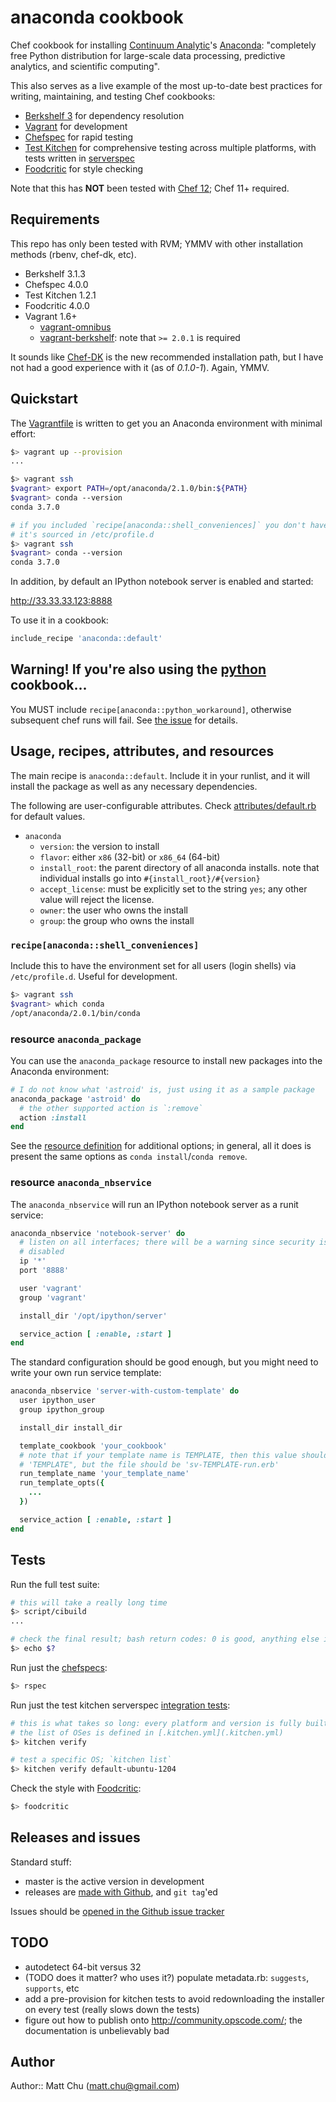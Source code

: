 # anaconda cookbook

Chef cookbook for installing [Continuum Analytic](http://continuum.io/)'s
[Anaconda](https://store.continuum.io/cshop/anaconda/): "completely free Python
distribution for large-scale data processing, predictive analytics, and
scientific computing".

This also serves as a live example of the most up-to-date best practices for
writing, maintaining, and testing Chef cookbooks:

- [Berkshelf 3](http://berkshelf.com/) for dependency resolution
- [Vagrant](https://www.vagrantup.com) for development
- [Chefspec](https://github.com/sethvargo/chefspec) for rapid testing
- [Test Kitchen](https://github.com/test-kitchen/test-kitchen) for
comprehensive testing across multiple platforms, with tests written in
[serverspec](http://serverspec.org/)
- [Foodcritic](http://acrmp.github.io/foodcritic/) for style checking

Note that this has **NOT** been tested with [Chef
12](https://www.chef.io/blog/2014/12/05/release-chef-client-12-0-0/); Chef 11+
required.

## Requirements

This repo has only been tested with RVM; YMMV with other installation methods
(rbenv, chef-dk, etc).

- Berkshelf 3.1.3
- Chefspec 4.0.0
- Test Kitchen 1.2.1
- Foodcritic 4.0.0
- Vagrant 1.6+
  - [vagrant-omnibus](https://github.com/schisamo/vagrant-omnibus)
  - [vagrant-berkshelf](https://github.com/berkshelf/vagrant-berkshelf): note
    that `>= 2.0.1` is required

It sounds like [Chef-DK](http://www.getchef.com/downloads/chef-dk/) is the new
recommended installation path, but I have not had a good experience with it (as
of *0.1.0-1*). Again, YMMV.

## Quickstart

The [Vagrantfile](Vagrantfile) is written to get you an Anaconda environment
with minimal effort:

```bash
$> vagrant up --provision
...

$> vagrant ssh
$vagrant> export PATH=/opt/anaconda/2.1.0/bin:${PATH}
$vagrant> conda --version
conda 3.7.0

# if you included `recipe[anaconda::shell_conveniences]` you don't have to do anything;
# it's sourced in /etc/profile.d
$> vagrant ssh
$vagrant> conda --version
conda 3.7.0
```

In addition, by default an IPython notebook server is enabled and started:

  http://33.33.33.123:8888

To use it in a cookbook:

```ruby
include_recipe 'anaconda::default'
```

## Warning! If you're also using the [python](https://github.com/poise/python) cookbook...

You MUST include `recipe[anaconda::python_workaround]`, otherwise subsequent
chef runs will fail. See [the
issue](https://github.com/thmttch/chef-continuum-anaconda/issues/12) for
details.

## Usage, recipes, attributes, and resources

The main recipe is `anaconda::default`. Include it in your runlist, and it will
install the package as well as any necessary dependencies.

The following are user-configurable attributes. Check
[attributes/default.rb](attributes/default.rb) for default values.

- `anaconda`
  - `version`: the version to install
  - `flavor`: either `x86` (32-bit) or `x86_64` (64-bit)
  - `install_root`: the parent directory of all anaconda installs. note that
    individual installs go into `#{install_root}/#{version}`
  - `accept_license`: must be explicitly set to the string `yes`; any other
    value will reject the license.
  - `owner`: the user who owns the install
  - `group`: the group who owns the install

### `recipe[anaconda::shell_conveniences]`

Include this to have the environment set for all users (login shells) via
`/etc/profile.d`.  Useful for development.

```bash
$> vagrant ssh
$vagrant> which conda
/opt/anaconda/2.0.1/bin/conda
```

### resource `anaconda_package`

You can use the `anaconda_package` resource to install new packages into the
Anaconda environment:

```ruby
# I do not know what 'astroid' is, just using it as a sample package
anaconda_package 'astroid' do
  # the other supported action is `:remove`
  action :install
end
```

See the [resource definition](resources/package.rb) for additional options; in
general, all it does is present the same options as `conda install`/`conda
remove`.

### resource `anaconda_nbservice`

The `anaconda_nbservice` will run an IPython notebook server as a runit
service:

```ruby
anaconda_nbservice 'notebook-server' do
  # listen on all interfaces; there will be a warning since security is
  # disabled
  ip '*'
  port '8888'

  user 'vagrant'
  group 'vagrant'

  install_dir '/opt/ipython/server'

  service_action [ :enable, :start ]
end
```

The standard configuration should be good enough, but you might need to write
your own run service template:

```ruby
anaconda_nbservice 'server-with-custom-template' do
  user ipython_user
  group ipython_group

  install_dir install_dir

  template_cookbook 'your_cookbook'
  # note that if your template name is TEMPLATE, then this value should be
  # 'TEMPLATE", but the file should be 'sv-TEMPLATE-run.erb'
  run_template_name 'your_template_name'
  run_template_opts({
    ...
  })

  service_action [ :enable, :start ]
end
```

## Tests

Run the full test suite:

```bash
# this will take a really long time
$> script/cibuild
...

# check the final result; bash return codes: 0 is good, anything else is not
$> echo $?
```

Run just the [chefspecs](spec/default_spec.rb):

```bash
$> rspec
```

Run just the test kitchen serverspec [integration
tests](test/integration/default/serverspec/default_spec.rb):

```bash
# this is what takes so long: every platform and version is fully built in vagrant
# the list of OSes is defined in [.kitchen.yml](.kitchen.yml)
$> kitchen verify

# test a specific OS; `kitchen list`
$> kitchen verify default-ubuntu-1204
```

Check the style with [Foodcritic](http://acrmp.github.io/foodcritic/):

```bash
$> foodcritic
```

## Releases and issues

Standard stuff:

- master is the active version in development
- releases are [made with
  Github](https://github.com/thmttch/chef-continuum-anaconda/releases), and
  `git tag`'ed

Issues should be [opened in the Github issue
tracker](https://github.com/thmttch/chef-continuum-anaconda/issues)

## TODO

- autodetect 64-bit versus 32
- (TODO does it matter? who uses it?) populate metadata.rb: `suggests`,
  `supports`, etc
- add a pre-provision for kitchen tests to avoid redownloading the installer on
  every test (really slows down the tests)
- figure out how to publish onto http://community.opscode.com/; the
  documentation is unbelievably bad

## Author

Author:: Matt Chu (matt.chu@gmail.com)
